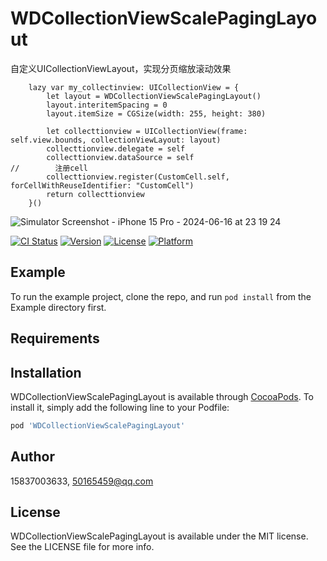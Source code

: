 # WDCollectionViewScalePagingLayout

自定义UICollectionViewLayout，实现分页缩放滚动效果

```
    lazy var my_collectinview: UICollectionView = {
        let layout = WDCollectionViewScalePagingLayout()
        layout.interitemSpacing = 0
        layout.itemSize = CGSize(width: 255, height: 380)
        
        let collecttionview = UICollectionView(frame: self.view.bounds, collectionViewLayout: layout)
        collecttionview.delegate = self
        collecttionview.dataSource = self
//        注册cell
        collecttionview.register(CustomCell.self, forCellWithReuseIdentifier: "CustomCell")
        return collecttionview
    }()
```

![Simulator Screenshot - iPhone 15 Pro - 2024-06-16 at 23 19 24](https://github.com/15837003633/WDCollectionViewScalePagingLayout/assets/6936198/3e6f3894-3230-4092-b06c-f55e4fb1f8a1)



[![CI Status](https://img.shields.io/travis/15837003633/WDCollectionViewScalePagingLayout.svg?style=flat)](https://travis-ci.org/15837003633/WDCollectionViewScalePagingLayout)
[![Version](https://img.shields.io/cocoapods/v/WDCollectionViewScalePagingLayout.svg?style=flat)](https://cocoapods.org/pods/WDCollectionViewScalePagingLayout)
[![License](https://img.shields.io/cocoapods/l/WDCollectionViewScalePagingLayout.svg?style=flat)](https://cocoapods.org/pods/WDCollectionViewScalePagingLayout)
[![Platform](https://img.shields.io/cocoapods/p/WDCollectionViewScalePagingLayout.svg?style=flat)](https://cocoapods.org/pods/WDCollectionViewScalePagingLayout)

## Example

To run the example project, clone the repo, and run `pod install` from the Example directory first.

## Requirements

## Installation

WDCollectionViewScalePagingLayout is available through [CocoaPods](https://cocoapods.org). To install
it, simply add the following line to your Podfile:

```ruby
pod 'WDCollectionViewScalePagingLayout'
```

## Author

15837003633, 50165459@qq.com

## License

WDCollectionViewScalePagingLayout is available under the MIT license. See the LICENSE file for more info.

